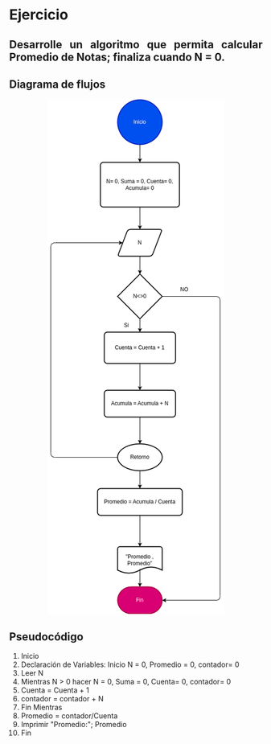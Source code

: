 <div align="justify">

# Ejercicio


##  Desarrolle un algoritmo que permita calcular Promedio de Notas; finaliza cuando N = 0.



## Diagrama de flujos

<div align="center">
    <img src="images/Diagrama-flujo.drawio.png"> 
</div>

## Pseudocódigo

1. Inicio
2. Declaración de Variables:
 Inicio
N = 0, Promedio = 0, contador= 0
3. Leer N
4. Mientras N > 0 hacer
N = 0, Suma = 0, Cuenta= 0, contador= 0
5. Cuenta = Cuenta + 1
6. contador = contador + N
7. Fin Mientras
8. Promedio = contador/Cuenta
9. Imprimir "Promedio:"; Promedio
10. Fin

</div>